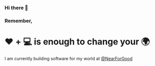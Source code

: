 ### Hi there 👋 


### Remember,


# ❤️ + 💻 is enough to change your 🌍 

I am currently building software for my world at <a href="http://nearforgood.com/" target="_blank">@NearForGood</a>

